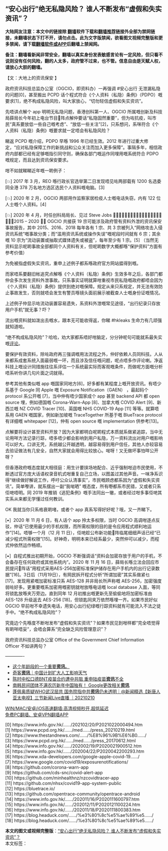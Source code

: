  <h2>“安心出行”绝无私隐风险？ 谁人不断发布“虚假和失实资讯”？</h2> <p class="notice"><b>大陆网友注意：本文中的链接除 <a href="https://github.com/bannedbook/fanqiang" >翻墙</a>软件下载和<a href="https://github.com/killgcd/justmysocks/blob/master/README.md">翻墙推荐</a>链接外全部为禁网链接，未翻墙状态下打不开，请勿点击。此为文字版禁闻，欲看图文视频完整版和更多禁闻，请下载<a href="https://github.com/bannedbook/fanqiang">翻墙软件或APP</a>后翻墙上禁闻网。</p><p>备注：翻墙看新闻非常安全，翻墙以真实身份发表敏感言论有一定风险，但只看不说则没有任何风险，翻的人太多，政府管不过来，也不管。信息自由是天赋人权，请放心大胆的翻墙。</b></p>  <div class="entry">  <p>【文：大地上的资讯保安 】</p> <p>政府资讯科技总监办公室（OGCIO，即资料办）一再强调 #安心出行 无泄漏私隐的问题[0]，甚至搬出 PCPD 话个程式符合《个人资料（私隐）条例》（PDPO）嘅要求[1]，绝不构成私隐风险，叫大家放心，“切勿轻信虚假和失实资讯”。</p> <p>先唔讲点解个 app 明明无私隐问题，香港创科第一人、OGCIO 所属嘅创新及科技局薛局长今年初上电台节目𠮶阵点解仲要话“私隐固然重要”，但为咗抗疫，叫市民“真系要放低一些自己嘅考虑”、“放低一些关注”[2]，只系想问，系咪符合《个人资料（私隐）条例》嘅要求就一定唔会有私隐风险？</p> <p>睇返 PCPD 嘅介绍，PDPO 早喺 1996 年已经生效。2012 年进行过重大修定，“应对私隐保障工作的新挑战和公众关注而加入更多保障”。事隔多年，相信政府内部都已经有足够嘅指引同守则，确保各部门嘅运作同埋用嘅系统符合 PDPO 嘅规定，而且达到资讯保安要求。</p> <p>咁不如就睇睇近年嘅一啲例子：</p> <p>[💥] 2017 年 3 月，REO 喺行政长官选举第二日发现唔见咗两部载有 1200 名选委同全港 378 万名地方选区选民个人资料嘅电脑。[3]</p>  <p>[💥] 2020 年 2 月，OGCIO 两部用作监察家居检疫人士嘅电话失窃，内有 122 位人士嘅个人资料。[4]</p> <p>[💥] 2020 年 4 月，时任创科局局长、见过 Steve Jobs 𠮶位杨局长喺立法会回应议员查问𠮶阵提到，2015 &#8211; 2020 年间 OGCIO 共接获 19 宗可能涉及政府管有资料外泄的资讯保安事故报告，其中 2015、2016、2018 每年各有 1 宗、共 3 宗被列入“网络攻击入侵资讯系统”嘅事故分类；而“滥用资讯系统或操作失误”嘅呢段时间就有 6 宗；其余嘅 10 宗为“流动装置或抽取式媒体遗失或被盗”，每年至少有 1 宗。[5] （当然无资料显示呢啲事故全部都同个人资料有关，但呢啲数字大概都喺“保护资料”方面有参考价值）</p> <p>为免被指虚假失实资讯，重申上述例子都系喺政府官方网站揾得到嘅。</p> <p>而家唔系要翻旧帐追究点解喺《个人资料（私隐）条例》生效多年之后，各部门都仲会多次发生资料外泄事故。只系事实证明就算咁重视市民私隐嘅政府都唔会因为《个人资料（私隐）条例》提供到绝对嘅保障。规定从来只系规定，并无法有效防止事故发生，否则就唔会发生有警员喺镜头面前展示被截查人士嘅身份证嘅情况。</p> <p>上述例子仲显示咗流动装置容易遗失，系资料外泄嘅常见途径，“出行纪录只存放用户手机”就无事？吓？</p> <p>流出嘅资料就如泼出去嘅水，跟本无可能收得返，你睇 #hkleaks 生命力有几顽强就知道啦。</p>  <p>“绝不构成私隐风险”？哈哈，劝大家都系唔好咁脑定，分分钟呢句可能就系最失实嘅<span class='wp_keywordlink_affiliate'><a href="https://www.bannedbook.org/bnews/comments/" title="新闻评论" target="_blank">评论</a></span>。</p> <p>要保护有效资料，除咗政府再三强调嘅用法流程之外，仲好依赖人员同科技。人从来都系成套系统入面最弱嘅一环，而且涉及信任嘅问题，呢点唔多作评论喇。净返科技上嘅设计同措施往往系评估一个系统最实际而客观嘅条件，而做呢方面嘅分析唔系听你讲几句片面之词就得。</p> <p>参考其他有类似嘅 app 嘅国家同地方[6]，好多都有某程度上嘅开放资讯。有唔少系基于 Google 同 Apple 嘅 Exposure Notification（GAEN） ，最起码个 protocol 系公开嘅 [7]，当中仲有唔少国家成个 app 甚至 backend API 都 open source 埋，例如德国嘅 Corona-Warn-App [8]、加拿大嘅 COVID Alert [9]、新西兰嘅 NZ COVID Tracer [10]、英国嘅 NHS COVID-19 App [11] 等等。就算唔系用 GAEN 嘅国家，例如新加坡嘅 TraceTogether 所基于嘅 BlueTrace protocol 有详细嘅 whitepaper [12]，仲有 open source 嘅 implementation 供参考[13]。</p> <p>点解要将设计甚至资料开放？因为大家都明白呢啲程式本质就系做紧追踪，当中无论用咩方法记录行踪，唔多唔少都会影响到用户私隐，万一资料流出对用户嘅影响可以好大。口讲无凭，系统越公开越透明，越容易得到用户信任，其他人亦较容易去验证做法有几安全，自然大家就会用得比较放心。啱呀！又无做坏事怕咩公开呀？</p> <p>但香港政府嘅态度就大相径庭：用生计要挟场地配合、近乎强制咁迫市民使用，不断透过官方庞大话语权录音机式咁重复自己立场，以图盖过其他声音。一味净系识得“继续做好解说工作，呼吁公众认清事实”，市民嘅顾虑都系因为“虚假和失实资讯”。简单嚟讲，就系摆出一副“我啱晒” 嘅态度，所有嘢都系市民错，又或者只系佢哋唔明。同 2019 年推销《逃犯条例》嘅手法同出一辙，或者经过咁多事佢哋其实系从来都无学懂过任何教训。</p> <p>OK 我就当你只系格衰啲啫，或者个 app 真系写得好好呢？哦，又一齐睇下。</p>  <p>[▪]  2020 年 11 月 6 日，有人话个 app 拎太多权限，当时 OGCIO 高调咁逐点反驳，仲话“已使用最少的手机权限，而所需权限的目的是令应用程式顺利地运作”[14]。唔够一个月（12 月 11 日），佢哋趁公布新功能𠮶阵临尾细细声话已经“已减少程式所需权限”[15]。好神奇，明明本来已经系最少，突然仲可以减少，而程式仲依然运作畅顺。</p> <p>[▪]  自程式推出初期开始，OGCIO 不断强调话“资料会加密存放于用户的手机，不会备存在任何政府或其他系统内”。2020 年 11 月 16 日，薛局长喺立法会回应市民提问𠮶阵话“用程式采用AES-256加密标准保护储存在用户手机内的出行记录数据”[16]。3日后（11月19日），有网民拆开程式分析“所谓加密”其实系做紧乜 [17]，发现用紧嘅加密标准只系 AES-128 并非局长所声称嘅 AES-256，加密强度弱咗好多。更重要嘅系加密用嘅密钥就咁放喺电话嘅 local database 入面，等同将锁匙放喺夹万旁边。直到同年 12 月初推出嘅更新先至偷偷地将加密标准由 AES-128 升级返去 AES-256 [18]，但锁匙同夹万依然喺埋一齐。如果市民好似 OGCIO 早前咁不幸遗失电话，用安心出行纪绿嘅行踪资料就有可能流入不法之徒手中。“绝不构成私隐风险”？</p> <p>究竟边个先喺度不断咁发布“虚假和失实资讯”？如果市民见到咁样都“完全唔觉得有啲咩唔妥”，会唔会算系“完全缺乏风险管理意识”？</p> <p>政府资讯科技总监办公室 Office of the Government Chief Information Officer 不如讲两句？</p> <p>&#8212;&#8212;&#8212;&#8212;-</p> <ul class='op-related-articles' title='相关阅读'> <li><a href='https://www.bannedbook.org/bnews/taiwannews/20210220/1490408.html' target='_blank'>这个年龄段的一个重要<b>资讯</b>。</a></li> <li><a href='https://www.bannedbook.org/bnews/baitai/20210218/1489554.html' target='_blank'>奇客<b>资讯</b>｜中国计划扩大人工影响天气</a></li> <li><a href='https://www.bannedbook.org/bnews/taiwannews/20210217/1488813.html' target='_blank'>陈时中松口德BNT疫苗合约遭中共阻 重申陆疫苗<b>资讯</b>不全</a></li> <li><a href='https://www.bannedbook.org/bnews/worldnews/20210212/1486385.html' target='_blank'>南韩民间团体不满农历新年中国独有！ Google更改相关<b>资讯</b></a></li> <li><a href='https://www.bannedbook.org/bnews/bannedvideo/20210210/1485148.html' target='_blank'>蓬佩奥质疑WHO武汉屈共 国务院指中共<b>资讯</b>仍未透明｜@新闻精选【新唐人亚太电视】三节新闻Live直播 ｜20210210</a></li> </ul> <p class="texttj"> <a href="https://github.com/bannedbook/fanqiang/wiki/V2ray%E6%9C%BA%E5%9C%BA" target="_blank">WIN/MAC/安卓/iOS高速翻墙:高清视频秒开,超低延迟</a><br/> <a href="https://github.com/bannedbook/fanqiang/wiki/%E7%A6%81%E9%97%BB%E7%BD%91%E5%AE%89%E5%8D%93%E7%BF%BB%E5%A2%99%E6%96%B0%E9%97%BBAPP" target="_blank">免费PC翻墙、安卓VPN翻墙APP</a></p><p>[0] https://www.info.gov.hk/&#8230;&#8230;/202102/20/P2021022000494.htm<br /> [1] https://www.pcpd.org.hk/&#8230;&#8230;/med&#8230;&#8230;/press_20210219.html<br /> [2] https://www.thestandnews.com/&#8230;&#8230;/%E8%96%9B%E6%B0&#8230;&#8230;/<br /> [3] https://www.pcpd.org.hk/&#8230;&#8230;/med&#8230;&#8230;/press_20170612.html<br /> [4] https://www.info.gov.hk/&#8230;&#8230;/202002/19/P2020021900512.htm<br /> [5] https://www.info.gov.hk/&#8230;&#8230;/202004/22/P2020042200293.htm<br /> [6] https://www.xda-developers.com/google-apple-covid-19&#8230;&#8230;/<br /> [7] https://www.google.com/covid19/exposurenotifications/<br /> [8] https://github.com/corona-warn-app<br /> [9] https://github.com/cds-snc/covid-alert-app<br /> [10] https://github.com/minhealthnz/nzcovidtracer-app<br /> [11] https://github.com/nhsx/covid19-app-system-public<br /> [12] https://bluetrace.io/<br /> [13] https://github.com/opentrace-community/opentrace-android<br /> [14] https://www.info.gov.hk/&#8230;&#8230;/202011/16/P2020111600797.htm<br /> [15] https://www.info.gov.hk/&#8230;&#8230;/202012/11/P2020121100224.htm<br /> [16] https://www.info.gov.hk/&#8230;&#8230;/202011/18/P2020111800383.htm<br /> [17] https://blog.headuck.com/&#8230;&#8230;/%e3%80%8c%e5%ae%89%e5&#8230;&#8230;/<br /> [18] https://blog.headuck.com/&#8230;&#8230;/%e3%80%8c%e5%ae%89%e5&#8230;&#8230;/</p> <a name='sharetosocial'></a>       <div><b>本文的图文或视频完整版</b>：<a href='https://www.bannedbook.org/bnews/comments/20210221/1491259.html'>“安心出行”绝无私隐风险？ 谁人不断发布“虚假和失实资讯”？</a></div>  </div><!--END ENTRY--> <div class="postfooter"> <div>本文标签：</div>  </div><!--END POSTFOOTER--> 